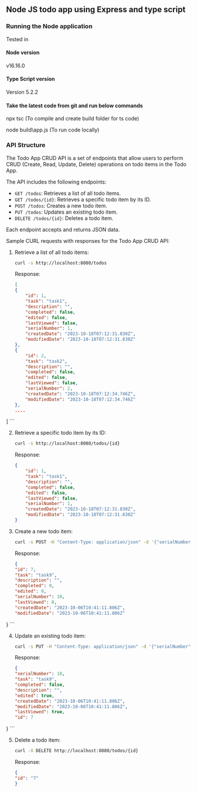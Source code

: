 ## Node JS todo app using Express and type script

### Running the Node application
Tested in 
#### Node version 
v16.16.0

#### Type Script version
Version 5.2.2

#### Take the latest code from git and run below commands

npx tsc (To compile and create build folder for ts code)

node build\app.js (To run code locally)

### API Structure

The Todo App CRUD API is a set of endpoints that allow users to perform CRUD (Create, Read, Update, Delete) operations on todo items in the Todo App. 

The API includes the following endpoints:

- `GET /todos`: Retrieves a list of all todo items.
- `GET /todos/{id}`: Retrieves a specific todo item by its ID.
- `POST /todos`: Creates a new todo item.
- `PUT /todos`: Updates an existing todo item.
- `DELETE /todos/{id}`: Deletes a todo item.

Each endpoint accepts and returns JSON data.

Sample CURL requests with responses for the Todo App CRUD API:

1. Retrieve a list of all todo items:
    
    ```bash
    curl -s http://localhost:8080/todos
    ```
    
    Response:
    
    ```json
    [
    {
        "id": 1,
        "task": "task1",
        "description": "",
        "completed": false,
        "edited": false,
        "lastViewed": false,
        "serialNumber": 1,
        "createdDate": "2023-10-18T07:12:31.830Z",
        "modifiedDate": "2023-10-18T07:12:31.830Z"
    },
    {
        "id": 2,
        "task": "task2",
        "description": "",
        "completed": false,
        "edited": false,
        "lastViewed": false,
        "serialNumber": 2,
        "createdDate": "2023-10-18T07:12:34.746Z",
        "modifiedDate": "2023-10-18T07:12:34.746Z"
    },
    ....
]
    ```
    
2. Retrieve a specific todo item by its ID:
    
    ```bash
    curl -s http://localhost:8080/todos/{id}
    ```
    
    Response:
    
    ```json
   {
        "id": 1,
        "task": "task1",
        "description": "",
        "completed": false,
        "edited": false,
        "lastViewed": false,
        "serialNumber": 1,
        "createdDate": "2023-10-18T07:12:31.830Z",
        "modifiedDate": "2023-10-18T07:12:31.830Z"
    }
    ```
    
3. Create a new todo item:
    
    ```bash
   curl -s POST -H "Content-Type: application/json" -d '{"serialNumber": 10,"task": "task9","completed": false,"description": "","edited": false,"createdDate": "2023-10-06T10:41:11.806Z","modifiedDate": "2023-10-06T10:41:11.806Z","lastViewed": false}' http://localhost:8080/todos
    ```
    
    Response:
    
    ```json
   {
    "id": 7,
    "task": "task9",
    "description": "",
    "completed": 0,
    "edited": 0,
    "serialNumber": 10,
    "lastViewed": 0,
    "createdDate": "2023-10-06T10:41:11.806Z",
    "modifiedDate": "2023-10-06T10:41:11.806Z"
}
    ```
    
4. Update an existing todo item:
    
    ```bash
    curl -s PUT -H "Content-Type: application/json" -d '{"serialNumber": 10,"task": "task9","completed": false,"description": "","edited": true,"createdDate": "2023-10-06T10:41:11.806Z","modifiedDate": "2023-10-06T10:41:11.806Z","lastViewed": true, "id":7}' http://localhost:8080/todos
    ```
    
    Response:
    
    ```json
    {
    "serialNumber": 10,
    "task": "task9",
    "completed": false,
    "description": "",
    "edited": true,
    "createdDate": "2023-10-06T10:41:11.806Z",
    "modifiedDate": "2023-10-06T10:41:11.806Z",
    "lastViewed": true,
    "id": 7
}
    ```
    
5. Delete a todo item:
    
    ```bash
    curl -X DELETE http://localhost:8080/todos/{id}
    ```
    
    Response:
    
    ```json
   {
    "id": "7"
   }
    ```